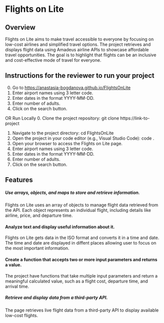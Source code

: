 # Flights on Lite
## Overview
Flights on Lite aims to make travel accessible to everyone by focusing on low-cost airlines and simplified travel options. The project retrieves and displays flight data using Amadeus airline APIs to showcase affordable travel opportunities. The goal is to highlight that flights can be an inclusive and cost-effective mode of travel for everyone.

## Instructions for the reviewer to run your project

0. Go to https://anastasia-bogdanova.github.io/FlightsOnLite
1. Enter airport names using 3 letter code.
2. Enter dates in the format YYYY-MM-DD.
3. Enter number of adults.
4. Click on the search button.

OR Run Locally
0. Clone the project repository: git clone https://link-to-project
1. Navigate to the project directory: cd FlightsOnLite
2. Open the project in your code editor (e.g., Visual Studio Code): code .
3. Open your browser to access the Flights on Lite page.
4. Enter airport names using 3 letter code.
5. Enter dates in the format YYYY-MM-DD.
6. Enter number of adults.
7. Click on the search button.

## Features

##### Use arrays, objects, and maps to store and retrieve information.
Flights on Lite uses an array of objects to manage flight data retrieved from the API. Each object represents an individual flight, including details like airline, price, and departure time.

#### Analyze text and display useful information about it.
Flights on Lite gets data in the ISO format and converts it in a time and date. The time and date are displayed in diffent places allowing user to focus on the most important information.

#### Create a function that accepts two or more input parameters and returns a value.
The project have functions that take multiple input parameters and return a meaningful calculated value, such as a flight cost, departure time, and arrival time.

##### Retrieve and display data from a third-party API.
The page retrieves live flight data from a third-party API to display available low-cost flights.
